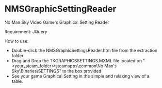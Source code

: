 # NMSGraphicSettingReader
No Man Sky Video Game's Graphical Setting Reader

Requirement:
JQuery

How to use:
- Double-click the NMSGraphicSettingsReader.htm file from the extraction folder
- Drag and Drop the TKGRAPHICSSETTINGS.MXML file located on "<your_steam_folder>\steamapps\common\No Man's Sky\Binaries\SETTINGS" to the box provided
- See your game Graphical Setting in the simple and relaxing view of a table.
